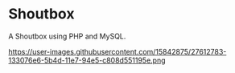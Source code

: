 # Shoutbox

A Shoutbox using PHP and MySQL.

https://user-images.githubusercontent.com/15842875/27612783-133076e6-5b4d-11e7-94e5-c808d551195e.png
